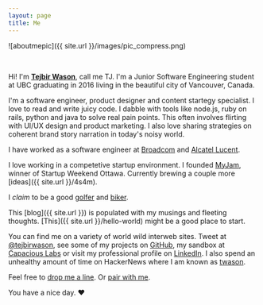 ```yaml
---
layout: page
title: Me
---
```


![aboutmepic]({{ site.url }}/images/pic_compress.png)

<br>

Hi! I'm **[Tejbir Wason](http://about.me/tejbirwason)**, call me TJ. I'm a Junior Software Engineering student at UBC graduating in 2016 living in the beautiful city of Vancouver, Canada.

I'm a software engineer, product designer and content startegy specialist. I love to read and write juicy code. I dabble with tools like node.js, ruby on rails, python and java to solve real pain points. This often involves flirting with UI/UX design and product marketing. I also love sharing strategies on coherent brand story narration in today's noisy world. 

I have worked as a software engineer at [Broadcom](http://www.broadcom.com) and [Alcatel Lucent](http://www.alcatel-lucent.com). 

I love working in a competetive startup environment. I founded [MyJam](http://myjam.co), winner of Startup Weekend Ottawa. Currently brewing a couple more [ideas]({{ site.url }}/4s4m).

I *claim* to be a good [golfer](http://ubcgolf.club) and [biker](http://www.strava.com/athletes/tejbirwason).

This [blog]({{ site.url }}) is populated with my musings and fleeting thoughts. [This]({{ site.url }}/hello-world) might be a good place to start.

You can find me on a variety of world wild interweb sites. Tweet at [@tejbirwason](http://twitter.com/tejbirwason), see some of my projects on [GitHub](http://github.com/tejbirwason), my sandbox at [Capacious Labs](http://capacious.ca) or visit my professional profile on [LinkedIn](http://www.linkedin.com/in/tejbirwason). I also spend an unhealthy amount of time on HackerNews where I am known as [twason](https://news.ycombinator.com/user?id=tejbirwason).

Feel free to [drop me a line](mailto:tejbirwason@gmail.com). Or [pair with me](https://twitter.com/intent/tweet?text=I%27d+love+to+pair+on+something+%40tejbirwason%21+%23pairwithme).

You have a nice day. ♥